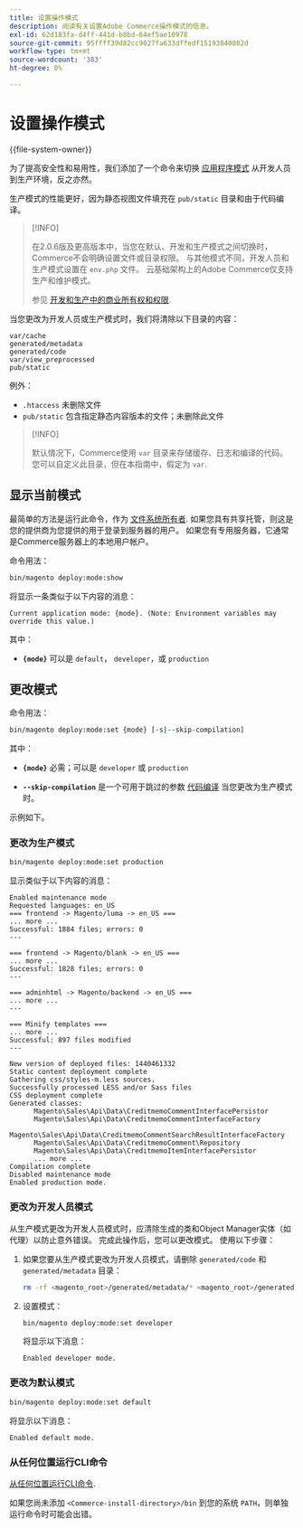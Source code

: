 ```yaml
---
title: 设置操作模式
description: 阅读有关设置Adobe Commerce操作模式的信息。
exl-id: 62d183fa-d4ff-441d-b8bd-64ef5ae10978
source-git-commit: 95ffff39d82cc9027fa633dffedf15193040802d
workflow-type: tm+mt
source-wordcount: '383'
ht-degree: 0%

---
```


# 设置操作模式

{{file-system-owner}}

为了提高安全性和易用性，我们添加了一个命令来切换 [应用程序模式](../bootstrap/application-modes.md) 从开发人员到生产环境，反之亦然。

生产模式的性能更好，因为静态视图文件填充在 `pub/static` 目录和由于代码编译。

>[!INFO]
>
>在2.0.6版及更高版本中，当您在默认、开发和生产模式之间切换时，Commerce不会明确设置文件或目录权限。 与其他模式不同，开发人员和生产模式设置在 `env.php` 文件。 云基础架构上的Adobe Commerce仅支持生产和维护模式。
>
>参见 [开发和生产中的商业所有权和权限](../deployment/file-system-permissions.md).

当您更改为开发人员或生产模式时，我们将清除以下目录的内容：

```terminal
var/cache
generated/metadata
generated/code
var/view_preprocessed
pub/static
```

例外：

- `.htaccess` 未删除文件
- `pub/static` 包含指定静态内容版本的文件；未删除此文件

>[!INFO]
>
>默认情况下，Commerce使用 `var` 目录来存储缓存、日志和编译的代码。 您可以自定义此目录，但在本指南中，假定为 `var`.

## 显示当前模式

最简单的方法是运行此命令，作为 [文件系统所有者](../../installation/prerequisites/file-system/overview.md). 如果您具有共享托管，则这是您的提供商为您提供的用于登录到服务器的用户。 如果您有专用服务器，它通常是Commerce服务器上的本地用户帐户。

命令用法：

```bash
bin/magento deploy:mode:show
```

将显示一条类似于以下内容的消息：

```terminal
Current application mode: {mode}. (Note: Environment variables may override this value.)
```

其中：

- **`{mode}`** 可以是 `default`， `developer`，或 `production`

## 更改模式

命令用法：

```bash
bin/magento deploy:mode:set {mode} [-s|--skip-compilation]
```

其中：

- **`{mode}`** 必需；可以是 `developer` 或 `production`

- **`--skip-compilation`** 是一个可用于跳过的参数 [代码编译](../cli/code-compiler.md) 当您更改为生产模式时。

示例如下。

### 更改为生产模式

```bash
bin/magento deploy:mode:set production
```

显示类似于以下内容的消息：

```terminal
Enabled maintenance mode
Requested languages: en_US
=== frontend -> Magento/luma -> en_US ===
... more ...
Successful: 1884 files; errors: 0
---

=== frontend -> Magento/blank -> en_US ===
... more ...
Successful: 1828 files; errors: 0
---

=== adminhtml -> Magento/backend -> en_US ===
... more ...
---

=== Minify templates ===
... more ...
Successful: 897 files modified
---

New version of deployed files: 1440461332
Static content deployment complete
Gathering css/styles-m.less sources.
Successfully processed LESS and/or Sass files
CSS deployment complete
Generated classes:
      Magento\Sales\Api\Data\CreditmemoCommentInterfacePersistor
      Magento\Sales\Api\Data\CreditmemoCommentInterfaceFactory
      Magento\Sales\Api\Data\CreditmemoCommentSearchResultInterfaceFactory
      Magento\Sales\Api\Data\CreditmemoComment\Repository
      Magento\Sales\Api\Data\CreditmemoItemInterfacePersistor
      ... more ...
Compilation complete
Disabled maintenance mode
Enabled production mode.
```

### 更改为开发人员模式

从生产模式更改为开发人员模式时，应清除生成的类和Object Manager实体（如代理）以防止意外错误。 完成此操作后，您可以更改模式。 使用以下步骤：

1. 如果您要从生产模式更改为开发人员模式，请删除 `generated/code` 和 `generated/metadata` 目录：

   ```bash
   rm -rf <magento_root>/generated/metadata/* <magento_root>/generated/code/*
   ```

1. 设置模式：

   ```bash
   bin/magento deploy:mode:set developer
   ```

   将显示以下消息：

   ```terminal
   Enabled developer mode.
   ```

### 更改为默认模式

```bash
bin/magento deploy:mode:set default
```

将显示以下消息：

```terminal
Enabled default mode.
```

### 从任何位置运行CLI命令

[从任何位置运行CLI命令](../cli/config-cli.md#config-install-cli-first).

如果您尚未添加 `<Commerce-install-directory>/bin` 到您的系统 `PATH`，则单独运行命令时可能会出错。
